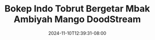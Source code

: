 --- 
title: "Bokep Indo Tobrut Bergetar Mbak Ambiyah Mango  DoodStream"
description: "nonton bokeh Bokep Indo Tobrut Bergetar Mbak Ambiyah Mango  DoodStream tiktok video full  "
date: 2024-11-10T12:39:31-08:00
file_code: "wb9whdltgyfb"
draft: false
cover: "cld89pu1ho9haxtf.jpg"
tags: ["Bokep", "Indo", "Tobrut", "Bergetar", "Mbak", "Ambiyah", "Mango", "DoodStream", "bokep-indo", "bokep-viral", "bokep-ig"]
length: 799
fld_id: "1483132"
foldername: "Ambiyah update"
categories: ["Ambiyah update"]
views: 0
---